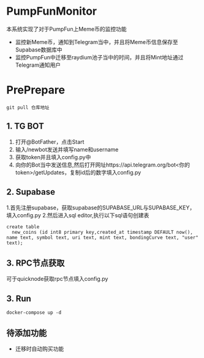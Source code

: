 # PumpFunMonitor
本系统实现了对于PumpFun上Meme币的监控功能<br>
- 监控新Meme币，通知到Telegram当中，并且将Meme币信息保存至Supabase数据库中
- 监控PumpFun中迁移至raydium池子当中的时间，并且将Mint地址通过Telegram通知用户

# PrePrepare
```
git pull 仓库地址
```
## 1. TG BOT
1. 打开@BotFather，点击Start
2. 输入/newbot发送并填写name和username
3. 获取token并且填入config.py中
4. 向你的Bot当中发送信息,然后打开网址https://api.telegram.org/bot<你的token>/getUpdates，复制id后的数字填入config.py

## 2. Supabase
1.首先注册supabase，获取supabase的SUPABASE_URL与SUPABASE_KEY，填入config.py
2.然后进入sql editor,执行以下sql语句创建表
```
create table
  new_coins (id int8 primary key,created_at timestamp DEFAULT now(), name text, symbol text, uri text, mint text, bondingCurve text, "user" text);
```

## 3. RPC节点获取
可于quicknode获取rpc节点填入config.py
## 3. Run
```
docker-compose up -d
```

## 待添加功能
- 迁移时自动购买功能

